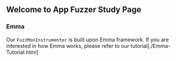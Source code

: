 ## Welcome to App Fuzzer Study Page


### Emma
Our `FuzzMonInstrumenter` is built upon Emma framework. If you are interested in how Emma works, please refer to our tutorial[./Emma-Tutorial.html]


